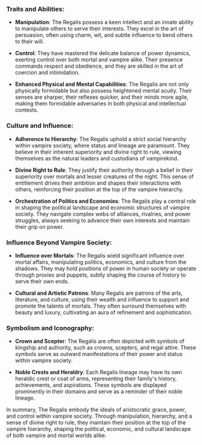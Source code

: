 ### Traits and Abilities:

- **Manipulation**: The Regalis possess a keen intellect and an innate ability to manipulate others to serve their interests. They excel in the art of persuasion, often using charm, wit, and subtle influence to bend others to their will.
  
- **Control**: They have mastered the delicate balance of power dynamics, exerting control over both mortal and vampire alike. Their presence commands respect and obedience, and they are skilled in the art of coercion and intimidation.
  
- **Enhanced Physical and Mental Capabilities**: The Regalis are not only physically formidable but also possess heightened mental acuity. Their senses are sharper, their reflexes quicker, and their minds more agile, making them formidable adversaries in both physical and intellectual contests.

### Culture and Influence:

- **Adherence to Hierarchy**: The Regalis uphold a strict social hierarchy within vampire society, where status and lineage are paramount. They believe in their inherent superiority and divine right to rule, viewing themselves as the natural leaders and custodians of vampirekind.
  
- **Divine Right to Rule**: They justify their authority through a belief in their superiority over mortals and lesser creatures of the night. This sense of entitlement drives their ambition and shapes their interactions with others, reinforcing their position at the top of the vampire hierarchy.
  
- **Orchestration of Politics and Economies**: The Regalis play a central role in shaping the political landscape and economic structures of vampire society. They navigate complex webs of alliances, rivalries, and power struggles, always seeking to advance their own interests and maintain their grip on power.

### Influence Beyond Vampire Society:

- **Influence over Mortals**: The Regalis wield significant influence over mortal affairs, manipulating politics, economics, and culture from the shadows. They may hold positions of power in human society or operate through proxies and puppets, subtly shaping the course of history to serve their own ends.
  
- **Cultural and Artistic Patrons**: Many Regalis are patrons of the arts, literature, and culture, using their wealth and influence to support and promote the talents of mortals. They often surround themselves with beauty and luxury, cultivating an aura of refinement and sophistication.

### Symbolism and Iconography:

- **Crown and Scepter**: The Regalis are often depicted with symbols of kingship and authority, such as crowns, scepters, and regal attire. These symbols serve as outward manifestations of their power and status within vampire society.
  
- **Noble Crests and Heraldry**: Each Regalis lineage may have its own heraldic crest or coat of arms, representing their family's history, achievements, and aspirations. These symbols are displayed prominently in their domains and serve as a reminder of their noble lineage.

In summary, The Regalis embody the ideals of aristocratic grace, power, and control within vampire society. Through manipulation, hierarchy, and a sense of divine right to rule, they maintain their position at the top of the vampire hierarchy, shaping the political, economic, and cultural landscape of both vampire and mortal worlds alike.